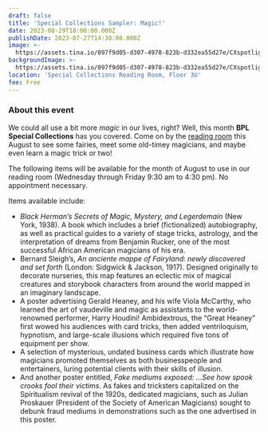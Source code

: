 ```yaml
---
draft: false
title: 'Special Collections Sampler: Magic!'
date: 2023-08-29T18:00:00.000Z
publishDate: 2023-07-27T14:30:00.000Z
image: >-
  https://assets.tina.io/097f9d05-d307-4978-823b-d332ea55d27e/CXspotlight_2023Aug_445x890.jpeg
backgroundImage: >-
  https://assets.tina.io/097f9d05-d307-4978-823b-d332ea55d27e/CXspotlight_2023Aug_445x890.jpeg
location: 'Special Collections Reading Room, Floor 3U'
fee: Free
---
```


### About this event

We could all use a bit more *magic* in our lives, right? Well, this month **BPL Special Collections** has you covered. Come on by the [reading room](https://www.bpl.org/special-collections/) this August to see some fairies, meet some old-timey magicians, and maybe even learn a magic trick or two!         

The following items will be available for the month of August to use in our reading room (Wednesday through Friday 9:30 am to 4:30 pm). No appointment necessary.        

Items available include:     

* *Black Herman’s Secrets of Magic, Mystery, and Legerdemain* (New York, 1938). A book which includes a brief (fictionalized) autobiography, as well as practical guides to a variety of stage tricks, astrology, and the interpretation of dreams from Benjamin Rucker, one of the most successful African American magicians of his era. 
* Bernard Sleigh’s, *An anciente mappe of Fairyland: newly discovered and set forth* (London: Sidgwick & Jackson, 1917). Designed originally to decorate nurseries, this map features an eclectic mix of magical creatures and storybook characters from around the world mapped in an imaginary landscape.  
* A poster advertising Gerald Heaney, and his wife Viola McCarthy, who learned the art of vaudeville and magic as assistants to the world-renowned performer, Harry Houdini! Ambidextrous, the “Great Heaney” first wowed his audiences with card tricks, then added ventriloquism, hypnotism, and large-scale illusions which required five tons of equipment per show.  
* A selection of mysterious, undated business cards which illustrate how magicians promoted themselves as both businesspeople and entertainers, luring potential clients with their skills of illusion.   
* And another poster entitled, *Fake mediums exposed: …See how spook crooks fool their victims*. As fakes and tricksters capitalized on the Spiritualism revival of the 1920s, dedicated magicians, such as Julian Proskauer (President of the Society of American Magicians) sought to debunk fraud mediums in demonstrations such as the one advertised in this poster. 
